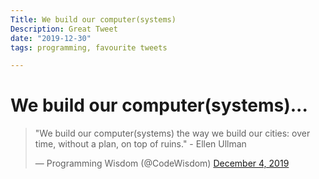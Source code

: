 ```yaml
---
Title: We build our computer(systems) 
Description: Great Tweet
date: "2019-12-30"
tags: programming, favourite tweets

---
```


# We build our computer(systems)...

<blockquote class="twitter-tweet"><p lang="en" dir="ltr">&quot;We build our computer(systems) the way we build our cities: over time, without a plan, on top of ruins.&quot; - Ellen Ullman</p>&mdash; Programming Wisdom (@CodeWisdom) <a href="https://twitter.com/CodeWisdom/status/1202286677978419200?ref_src=twsrc%5Etfw">December 4, 2019</a></blockquote> <script async src="https://platform.twitter.com/widgets.js" charset="utf-8"></script>
